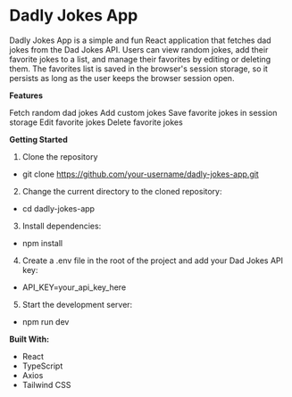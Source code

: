 # Dadly Jokes App

Dadly Jokes App is a simple and fun React application that fetches dad jokes from the Dad Jokes API. Users can view random jokes, add their favorite jokes to a list, and manage their favorites by editing or deleting them. The favorites list is saved in the browser's session storage, so it persists as long as the user keeps the browser session open.


**Features**

Fetch random dad jokes
Add custom jokes
Save favorite jokes in session storage
Edit favorite jokes
Delete favorite jokes


**Getting Started**

1. Clone the repository
 - git clone https://github.com/your-username/dadly-jokes-app.git

2. Change the current directory to the cloned repository:
 - cd dadly-jokes-app

3. Install dependencies:
 - npm install

4. Create a .env file in the root of the project and add your Dad Jokes API key:
 - API_KEY=your_api_key_here

5. Start the development server:
 - npm run dev



**Built With:**
 - React
 - TypeScript
 - Axios
 - Tailwind CSS
